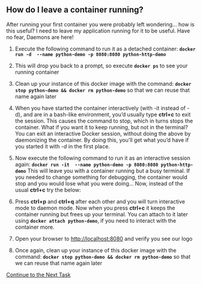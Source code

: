 ## How do I leave a container running?
After running your first container you were probably left wondering... how is this useful? I need to leave my application running for it to be useful. Have no fear, Daemons are here!

1. Execute the following command to run it as a detached container:
 **`docker run -d  --name python-demo -p 8080:8080 python-http-demo`**
2. This will drop you back to a prompt, so execute **`docker ps`** to see your running container
3. Clean up your instance of this docker image with the command: 
 **`docker stop python-demo && docker rm python-demo`** so that we can reuse that name again later
 
4. When you have started the container interactively (with -it instead of -d), and are in a bash-like environment, you’d usually type **ctrl+c** to exit the session. This causes the command to stop, which in turns stops the container. What if you want it to keep running, but not in the terminal? You can exit an interactive Docker session, without doing the above by daemonizing the container. By doing this, you'll get what you’d have if you started it with  _-d_  in the first place.
5. Now execute the following command to run it as an interactive session again:
 **`docker run -it  --name python-demo -p 8080:8080 python-http-demo`**
 This will leave you with a container running but a busy terminal. If you needed to change something for debugging, the container would stop and you would lose what you were doing... Now, instead of the usual **ctrl+c** try the below:
6. Press  **ctrl+p** and **ctrl+q** after each other and you will turn  interactive mode to daemon mode. Now when you press **ctrl+c** it keeps the container running but frees up your terminal. 
You can attach to it later using **`docker attach python-demo`**, if you need to interact with the container more.
7. Open your browser to [http://localhost:8080](http://localhost:8080/) and verify you see our logo
8. Once again, clean up your instance of this docker image with the command: 
 **`docker stop python-demo && docker rm python-demo`** so that we can reuse that name again later

[Continue to the Next Task](https://github.com/Burwood/containers101/blob/master/containers_lab/task_8.md)
